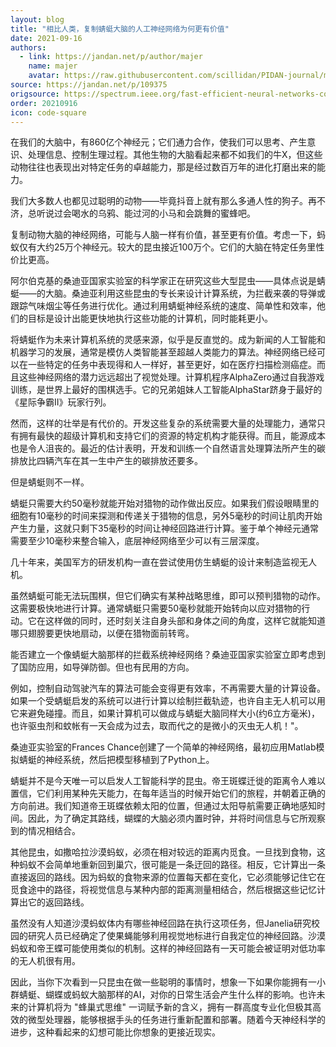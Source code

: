 ```yaml
---
layout: blog
title: "相比人类，复制蜻蜓大脑的人工神经网络为何更有价值"
date: 2021-09-16
authors:
  - link: https://jandan.net/p/author/majer
    name: majer
    avatar: https://raw.githubusercontent.com/scillidan/PIDAN-journal/main/asset/yafa.png
source: https://jandan.net/p/109375
origsource: https://spectrum.ieee.org/fast-efficient-neural-networks-copy-dragonfly-brains
order: 20210916
icon: code-square
---
```


在我们的大脑中，有860亿个神经元；它们通力合作，使我们可以思考、产生意识、处理信息、控制生理过程。其他生物的大脑看起来都不如我们的牛X，但这些动物往往也表现出对特定任务的卓越能力，那是经过数百万年的进化打磨出来的能力。

我们大多数人也都见过聪明的动物——毕竟抖音上就有那么多通人性的狗子。再不济，总听说过会喝水的乌鸦、能过河的小马和会跳舞的蜜蜂吧。

复制动物大脑的神经网络，可能与人脑一样有价值，甚至更有价值。考虑一下，蚂蚁仅有大约25万个神经元。较大的昆虫接近100万个。它们的大脑在特定任务里性价比更高。

阿尔伯克基的桑迪亚国家实验室的科学家正在研究这些大型昆虫——具体点说是蜻蜓——的大脑。桑迪亚利用这些昆虫的专长来设计计算系统，为拦截来袭的导弹或跟踪气味烟尘等任务进行优化。通过利用蜻蜓神经系统的速度、简单性和效率，他们的目标是设计出能更快地执行这些功能的计算机，同时能耗更小。

将蜻蜓作为未来计算机系统的灵感来源，似乎是反直觉的。成为新闻的人工智能和机器学习的发展，通常是模仿人类智能甚至超越人类能力的算法。神经网络已经可以在一些特定的任务中表现得和人一样好，甚至更好，如在医疗扫描检测癌症。而且这些神经网络的潜力远远超出了视觉处理。计算机程序AlphaZero通过自我游戏训练，是世界上最好的围棋选手。它的兄弟姐妹人工智能AlphaStar跻身于最好的《星际争霸II》玩家行列。

然而，这样的壮举是有代价的。开发这些复杂的系统需要大量的处理能力，通常只有拥有最快的超级计算机和支持它们的资源的特定机构才能获得。而且，能源成本也是令人沮丧的。最近的估计表明，开发和训练一个自然语言处理算法所产生的碳排放比四辆汽车在其一生中产生的碳排放还要多。

但是蜻蜓则不一样。

蜻蜓只需要大约50毫秒就能开始对猎物的动作做出反应。如果我们假设眼睛里的细胞有10毫秒的时间来探测和传递关于猎物的信息，另外5毫秒的时间让肌肉开始产生力量，这就只剩下35毫秒的时间让神经回路进行计算。鉴于单个神经元通常需要至少10毫秒来整合输入，底层神经网络至少可以有三层深度。

几十年来，美国军方的研发机构一直在尝试使用仿生蜻蜓的设计来制造监视无人机。

虽然蜻蜓可能无法玩围棋，但它们确实有某种战略思维，即可以预判猎物的动作。这需要极快地进行计算。通常蜻蜓只需要50毫秒就能开始转向以应对猎物的行动。它在这样做的同时，还时刻关注自身头部和身体之间的角度，这样它就能知道哪只翅膀要更快地扇动，以便在猎物面前转弯。

能否建立一个像蜻蜓大脑那样的拦截系统神经网络？桑迪亚国家实验室立即考虑到了国防应用，如导弹防御。但也有民用的方向。

例如，控制自动驾驶汽车的算法可能会变得更有效率，不再需要大量的计算设备。如果一个受蜻蜓启发的系统可以进行计算以绘制拦截轨迹，也许自主无人机可以用它来避免碰撞。而且，如果计算机可以做成与蜻蜓大脑同样大小(约6立方毫米)，也许驱虫剂和蚊帐有一天会成为过去，取而代之的是微小的灭虫无人机！"。

桑迪亚实验室的Frances Chance创建了一个简单的神经网络，最初应用Matlab模拟蜻蜓的神经系统，然后把模型移植到了Python上。

蜻蜓并不是今天唯一可以启发人工智能科学的昆虫。帝王斑蝶迁徙的距离令人难以置信，它们利用某种先天能力，在每年适当的时候开始它们的旅程，并朝着正确的方向前进。我们知道帝王斑蝶依赖太阳的位置，但通过太阳导航需要正确地感知时间。因此，为了确定其路线，蝴蝶的大脑必须内置时钟，并将时间信息与它所观察到的情况相结合。

其他昆虫，如撒哈拉沙漠蚂蚁，必须在相对较远的距离内觅食。一旦找到食物，这种蚂蚁不会简单地重新回到巢穴，很可能是一条迂回的路径。相反，它计算出一条直接返回的路线。因为蚂蚁的食物来源的位置每天都在变化，它必须能够记住它在觅食途中的路径，将视觉信息与某种内部的距离测量相结合，然后根据这些记忆计算出它的返回路线。

虽然没有人知道沙漠蚂蚁体内有哪些神经回路在执行这项任务，但Janelia研究校园的研究人员已经确定了使果蝇能够利用视觉地标进行自我定位的神经回路。沙漠蚂蚁和帝王蝶可能使用类似的机制。这样的神经回路有一天可能会被证明对低功率的无人机很有用。

因此，当你下次看到一只昆虫在做一些聪明的事情时，想象一下如果你能拥有一小群蜻蜓、蝴蝶或蚂蚁大脑那样的AI，对你的日常生活会产生什么样的影响。也许未来的计算机将为 "蜂巢式思维" 一词赋予新的含义，拥有一群高度专业化但极其高效的微型处理器，能够根据手头的任务进行重新配置和部署。随着今天神经科学的进步，这种看起来的幻想可能比你想象的更接近现实。
